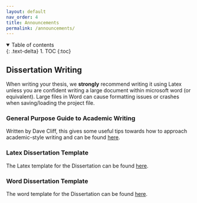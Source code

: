 ```yaml
---
layout: default
nav_order: 4
title: Announcements
permalink: /announcements/
---
```


<details open markdown="block">
<summary>
Table of contents
</summary>
{: .text-delta}
1. TOC
{:toc}
</details>


## Dissertation Writing

When writing your thesis, we **strongly** recommend writing it using Latex
unless you are confident writing a large document within microsoft word (or
equivalent). Large files in Word can cause formatting issues or crashes when
saving/loading the project file.

### General Purpose Guide to Academic Writing

Written by Dave Cliff, this gives some useful tips towards how to approach
academic-style writing and can be found [here](https://uob.sharepoint.com/:b:/r/teams/grp-cs-individual-projects-20232024/Class%20Materials/TipsOnWriting.pdf?csf=1&web=1&e=eg9oHo).

### Latex Dissertation Template

The Latex template for the Dissertation can be found [here](https://uob.sharepoint.com/:u:/r/teams/grp-cs-individual-projects-20232024/Class%20Materials/ThesisTemplate.zip?csf=1&web=1&e=iSzVPx).

### Word Dissertation Template

The word template for the Dissertation can be found [here](https://uob.sharepoint.com/:w:/r/teams/grp-cs-individual-projects-20232024/Class%20Materials/ThesisTemplate.docx?d=w25687d823b8148f2b9e8e7892ac2e6ce&csf=1&web=1&e=hGBZe9).
